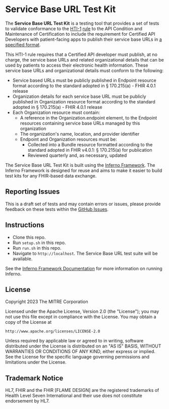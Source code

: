 # Service Base URL Test Kit


The **Service Base URL Test Kit** is a testing tool that provides a set of tests
to validate conformance to the
[HTI-1](https://www.healthit.gov/topic/laws-regulation-and-policy/health-data-technology-and-interoperability-certification-program)
[rule](https://www.federalregister.gov/d/2023-07229/p-195) to the API Condition
and Maintenance of Certification to include the requirement for Certified API
Developers with patient-facing apps to publish their service base URLs in [a
specified format](https://www.federalregister.gov/d/2023-07229/p-2342).

This HTI-1 rule requires that a Certified API developer must publish, at no
charge, the service base URLs and related organizational details that can be
used by patients to access their electronic health information. These service
base URLs and organizational details must conform to the following:
  - Service based URLs must be publicly published in Endpoint resource format
    according to the standard adopted in § 170.215(a) - FHIR 4.0.1 release 
  - Organization details for each service base URL must be publicly published in
    Organization resource format according to the standard adopted in §
    170.215(a) - FHIR 4.0.1 release 
  - Each Organization resource must contain:
    - A reference in the Organization.endpoint element, to the Endpoint
      resources containing service base URLs managed by this organization
    - The organization's name, location, and provider identifier 
    - Endpoint and Organization resources must be:
      - Collected into a Bundle resource formatted according to the standard
        adopted in FHIR v4.0.1: § 170.215(a) for publication
      - Reviewed quarterly and, as necessary, updated

The Service Base URL Test Kit is built using the [Inferno
Framework](https://inferno-framework.github.io/).  The Inferno Framework is
designed for reuse and aims to make it easier to build test kits for any
FHIR-based data exchange.

## Reporting Issues

This is a draft set of tests and may contain errors or issues, please provide
feedback on these tests within the [GitHub
Issues](https://github.com/inferno-framework/service-base-url-test-kit/issues).

## Instructions

- Clone this repo.
- Run `setup.sh` in this repo.
- Run `run.sh` in this repo.
- Navigate to `http://localhost`. The Service Base URL test suite will be
  available.

See the [Inferno Framework
Documentation](https://inferno-framework.github.io/inferno-core/getting-started.html#getting-started-for-inferno-users)
for more information on running Inferno.

## License
Copyright 2023 The MITRE Corporation

Licensed under the Apache License, Version 2.0 (the "License"); you may not use
this file except in compliance with the License. You may obtain a copy of the
License at
```
http://www.apache.org/licenses/LICENSE-2.0
```
Unless required by applicable law or agreed to in writing, software distributed
under the License is distributed on an "AS IS" BASIS, WITHOUT WARRANTIES OR
CONDITIONS OF ANY KIND, either express or implied. See the License for the
specific language governing permissions and limitations under the License.


## Trademark Notice

HL7, FHIR and the FHIR [FLAME DESIGN] are the registered trademarks of Health
Level Seven International and their use does not constitute endorsement by HL7.
